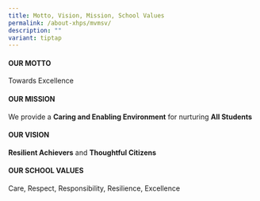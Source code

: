 ```yaml
---
title: Motto, Vision, Mission, School Values
permalink: /about-xhps/mvmsv/
description: ""
variant: tiptap
---
```

#### OUR MOTTO

Towards Excellence

#### OUR MISSION

We provide a **Caring and Enabling Environment** for nurturing **All Students**

#### OUR VISION


**Resilient Achievers** and **Thoughtful Citizens**  

#### OUR SCHOOL VALUES


Care, Respect, Responsibility, Resilience, Excellence
